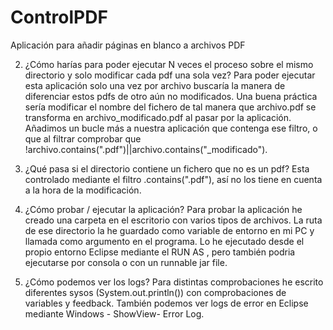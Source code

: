 # ControlPDF
Aplicación para añadir páginas en blanco a archivos PDF


2) ¿Cómo harías para poder ejecutar N veces el proceso sobre el mismo directorio y solo modificar cada pdf una sola vez?
Para poder ejecutar esta aplicación solo una vez por archivo buscaría la manera de diferenciar estos pdfs de otro aún no modificados.
Una buena práctica sería modificar el nombre del fichero de tal manera que archivo.pdf se transforma en archivo_modificado.pdf al pasar por la aplicación.
Añadimos un bucle más a nuestra aplicación que contenga ese filtro, o que al filtrar comprobar que !archivo.contains(".pdf")||archivo.contains("_modificado").
  
3) ¿Qué pasa si el directorio contiene un fichero que no es un pdf? 
Esta controlado mediante el filtro .contains(".pdf"), así no los tiene en cuenta a la hora de la modificación.

4) ¿Cómo probar / ejecutar la aplicación?
Para probar la aplicación he creado una carpeta en el escritorio con varios tipos de archivos. La ruta de ese directorio la he guardado como variable de entorno en mi PC y llamada como argumento en el programa. Lo he ejecutado desde el propio entorno Eclipse mediante el RUN AS , pero también podria ejecutarse por consola o con un runnable jar file.

5) ¿Cómo podemos ver los logs?
Para distintas comprobaciones he escrito diferentes sysos (System.out.println()) con comprobaciones de variables y feedback. También podemos ver logs de error en Eclipse mediante Windows - ShowView- Error Log.

